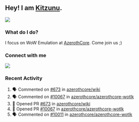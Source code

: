 ## Hey! I am [Kitzunu](https://Github.com/Kitzunu).

<!--<a href="https://github-readme-stats.kitzunu.vercel.app/api?username=Kitzunu&show_icons=true&theme=dark">
  <img align="center" src="https://github-readme-stats.kitzunu.vercel.app/api?username=Kitzunu&show_icons=true&theme=dark" />
</a>-->
<a href="https://github-readme-stats.kitzunu.vercel.app/api?username=Kitzunu&show_icons=true&theme=dark">
  <img align="center" src="https://github-readme-stats.vercel.app/api/top-langs/?username=Kitzunu&layout=compact&theme=dark" />
</a>

### What do I do?

I focus on WoW Emulation at [AzerothCore](https://Github.com/AzerothCore). Come join us ;)

### Connect with me
[![](https://img.shields.io/badge/AzerothCore%20Discord-Connect%20with%20me!-green)](https://discord.com/invite/gkt4y2x)

### Recent Activity

<!--START_SECTION:activity-->
1. 🗣 Commented on [#673](https://github.com/azerothcore/wiki/issues/673) in [azerothcore/wiki](https://github.com/azerothcore/wiki)
2. 🗣 Commented on [#10067](https://github.com/azerothcore/azerothcore-wotlk/issues/10067) in [azerothcore/azerothcore-wotlk](https://github.com/azerothcore/azerothcore-wotlk)
3. 💪 Opened PR [#673](https://github.com/azerothcore/wiki/pull/673) in [azerothcore/wiki](https://github.com/azerothcore/wiki)
4. 💪 Opened PR [#10067](https://github.com/azerothcore/azerothcore-wotlk/pull/10067) in [azerothcore/azerothcore-wotlk](https://github.com/azerothcore/azerothcore-wotlk)
5. 🗣 Commented on [#10011](https://github.com/azerothcore/azerothcore-wotlk/issues/10011) in [azerothcore/azerothcore-wotlk](https://github.com/azerothcore/azerothcore-wotlk)
<!--END_SECTION:activity-->
